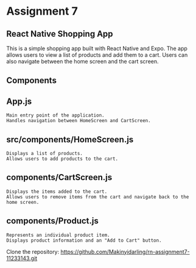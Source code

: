 # Assignment 7
## React Native Shopping App

This is a simple shopping app built with React Native and Expo. The app allows users to view a list of products and add them to a cart. Users can also navigate between the home screen and the cart screen.
## Components

## App.js
    Main entry point of the application.
    Handles navigation between HomeScreen and CartScreen.

## src/components/HomeScreen.js

    Displays a list of products.
    Allows users to add products to the cart.

## components/CartScreen.js

    Displays the items added to the cart.
    Allows users to remove items from the cart and navigate back to the home screen.

## components/Product.js
    Represents an individual product item.
    Displays product information and an "Add to Cart" button.

Clone the repository:
https://github.com/Makinyidarling/rn-assignment7-11233143.git
